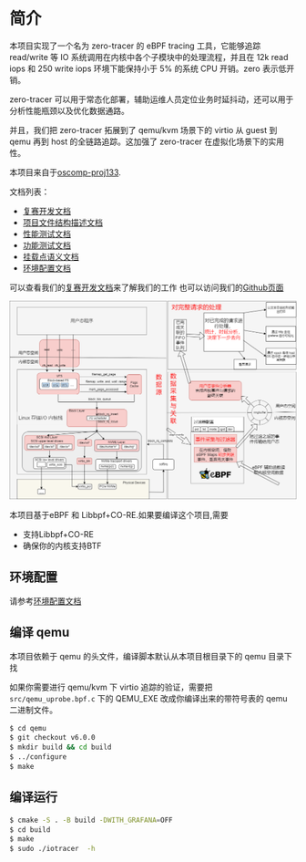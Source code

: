 # 简介
本项目实现了一个名为 zero-tracer 的 eBPF tracing 工具，它能够追踪 read/write 等 IO 系统调用在内核中各个子模块中的处理流程，并且在 12k read iops 和 250 write iops 环境下能保持小于 5% 的系统 CPU 开销。zero 表示低开销。

zero-tracer 可以用于常态化部署，辅助运维人员定位业务时延抖动，还可以用于分析性能瓶颈以及优化数据通路。

并且，我们把 zero-tracer 拓展到了 qemu/kvm 场景下的 virtio 从 guest 到 qemu 再到 host 的全链路追踪。这加强了 zero-tracer 在虚拟化场景下的实用性。

本项目来自于[oscomp-proj133](https://github.com/oscomp/proj133-ebpf-tracing-framework).

文档列表：
- [复赛开发文档](./doc/复赛开发文档.md)
- [项目文件结构描述文档](./doc/structure.md)
- [性能测试文档](./doc/performance-test.md)
- [功能测试文档](./doc/functional-test.md)
- [挂载点语义文档](./doc/io_hookpoint.md)
- [环境配置文档](./doc/env.md)

可以查看我们的[复赛开发文档](doc/复赛开发文档.md)来了解我们的工作
也可以访问我们的[Github页面](https://github.com/hrpccs/zero-trace)

![arch](gallery/arch.png)

本项目基于eBPF 和 Libbpf+CO-RE.如果要编译这个项目,需要
- 支持Libbpf+CO-RE 
- 确保你的内核支持BTF

## 环境配置

请参考[环境配置文档](./doc/env.md)

## 编译 qemu

本项目依赖于 qemu 的头文件，编译脚本默认从本项目根目录下的 qemu 目录下找

如果你需要进行 qemu/kvm 下 virtio 追踪的验证，需要把 `src/qemu_uprobe.bpf.c` 下的 QEMU_EXE 改成你编译出来的带符号表的 qemu 二进制文件。


```bash
$ cd qemu
$ git checkout v6.0.0
$ mkdir build && cd build
$ ../configure
$ make 
```

## 编译运行

```bash
$ cmake -S . -B build -DWITH_GRAFANA=OFF
$ cd build 
$ make 
$ sudo ./iotracer  -h 
```

